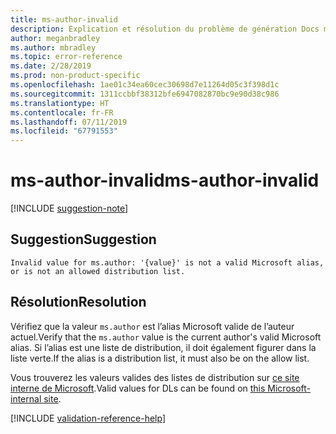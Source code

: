```yaml
---
title: ms-author-invalid
description: Explication et résolution du problème de génération Docs ms-author-invalid
author: meganbradley
ms.author: mbradley
ms.topic: error-reference
ms.date: 2/28/2019
ms.prod: non-product-specific
ms.openlocfilehash: 1ae01c34ea60cec30698d7e11264d05c3f398d1c
ms.sourcegitcommit: 1311ccbbf38312bfe6947082870bc9e90d38c986
ms.translationtype: HT
ms.contentlocale: fr-FR
ms.lasthandoff: 07/11/2019
ms.locfileid: "67791553"
---
```

# <a name="ms-author-invalid"></a><span data-ttu-id="5cce7-103">ms-author-invalid</span><span class="sxs-lookup"><span data-stu-id="5cce7-103">ms-author-invalid</span></span>

[!INCLUDE [suggestion-note](includes/suggestion-note.md)]

## <a name="suggestion"></a><span data-ttu-id="5cce7-104">Suggestion</span><span class="sxs-lookup"><span data-stu-id="5cce7-104">Suggestion</span></span>

`Invalid value for ms.author: '{value}' is not a valid Microsoft alias, or is not an allowed distribution list.`

## <a name="resolution"></a><span data-ttu-id="5cce7-105">Résolution</span><span class="sxs-lookup"><span data-stu-id="5cce7-105">Resolution</span></span>

<span data-ttu-id="5cce7-106">Vérifiez que la valeur `ms.author` est l’alias Microsoft valide de l’auteur actuel.</span><span class="sxs-lookup"><span data-stu-id="5cce7-106">Verify that the `ms.author` value is the current author's valid Microsoft alias.</span></span> <span data-ttu-id="5cce7-107">Si l’alias est une liste de distribution, il doit également figurer dans la liste verte.</span><span class="sxs-lookup"><span data-stu-id="5cce7-107">If the alias is a distribution list, it must also be on the allow list.</span></span>

<span data-ttu-id="5cce7-108">Vous trouverez les valeurs valides des listes de distribution sur [ce site interne de Microsoft](https://docsmetadatatool.azurewebsites.net/allowlists).</span><span class="sxs-lookup"><span data-stu-id="5cce7-108">Valid values for DLs can be found on [this Microsoft-internal site](https://docsmetadatatool.azurewebsites.net/allowlists).</span></span>

<!--make sure to add this file to your includes folder and verify the path-->
[!INCLUDE [validation-reference-help](includes/validation-reference-help.md)]
